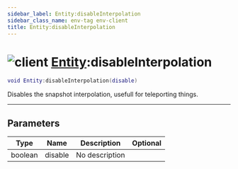 ```yaml
---
sidebar_label: Entity:disableInterpolation
sidebar_class_name: env-tag env-client
title: Entity:disableInterpolation
---
```


# <img src='/img/wiki/client.png' alt='client' data-tag='env-tag' /> [Entity](../entity/README.md):disableInterpolation

```lua
void Entity:disableInterpolation(disable)
```

Disables the snapshot interpolation, usefull for teleporting things.<br/>

-----------------
## Parameters

| Type   | Name | Description | Optional |
| ------ | ---- | ----------- | -------: |
| boolean | disable | No description |   |
